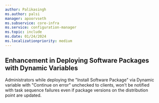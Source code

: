 ```yaml
---
author: Palikasingh
ms.author: palsi
manager: apoorvseth
ms.subservice: core-infra
ms.service: configuration-manager
ms.topic: include
ms.date: 01/24/2024
ms.localizationpriority: medium
---
```


## <a name="bkmk_TSVar"></a> Enhancement in Deploying Software Packages with Dynamic Variables 

<!--24334765-->
Administrators while deploying the "Install Software Package" via Dynamic variable with "Continue on error" unchecked to clients, won't be notified with task sequence failures even if package versions on the distribution point are updated.
